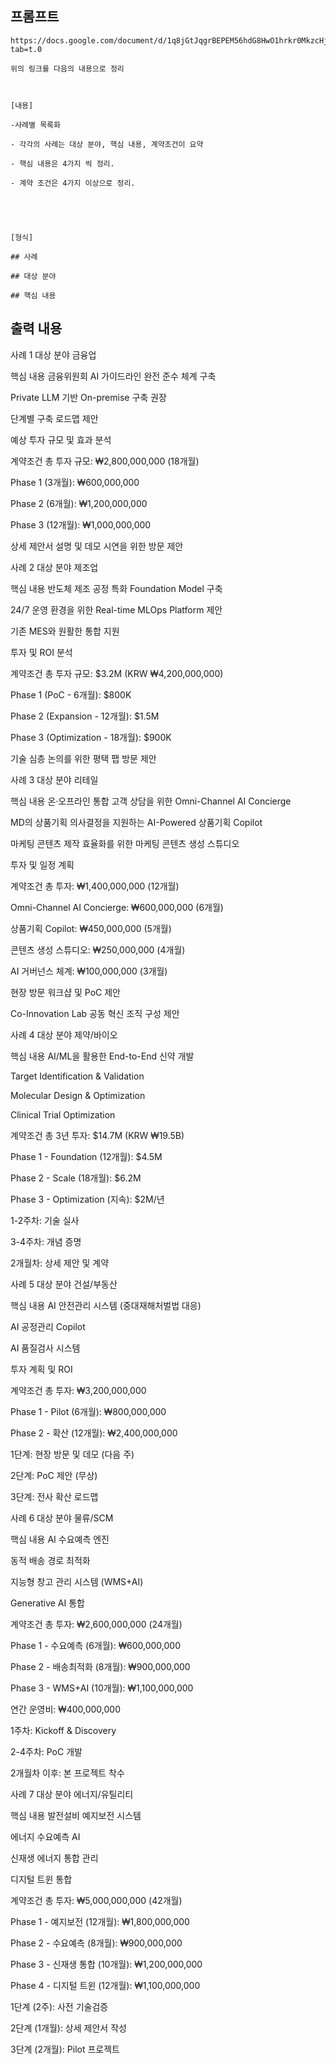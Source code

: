 ## 프롬프트
```
https://docs.google.com/document/d/1q8jGtJqgrBEPEM56hdG8HwO1hrkr0MkzcHj_ayS0Xo4/edit?tab=t.0

위의 링크를 다음의 내용으로 정리



[내용]

-사례별 목록화

- 각각의 사례는 대상 분야, 핵심 내용, 계약조건이 요약

- 핵심 내용은 4가지 씩 정리.

- 계약 조건은 4가지 이상으로 정리.





[형식]

## 사례

## 대상 분야

## 핵심 내용
```

## 출력 내용

사례 1
대상 분야
금융업 

핵심 내용
금융위원회 AI 가이드라인 완전 준수 체계 구축 

Private LLM 기반 On-premise 구축 권장 

단계별 구축 로드맵 제안 

예상 투자 규모 및 효과 분석 

계약조건
총 투자 규모: ₩2,800,000,000 (18개월) 

Phase 1 (3개월): ₩600,000,000 

Phase 2 (6개월): ₩1,200,000,000 

Phase 3 (12개월): ₩1,000,000,000 

상세 제안서 설명 및 데모 시연을 위한 방문 제안 

사례 2
대상 분야
제조업 

핵심 내용
반도체 제조 공정 특화 Foundation Model 구축 

24/7 운영 환경을 위한 Real-time MLOps Platform 제안 

기존 MES와 원활한 통합 지원 

투자 및 ROI 분석 

계약조건
총 투자 규모: $3.2M (KRW ₩4,200,000,000) 

Phase 1 (PoC - 6개월): $800K 

Phase 2 (Expansion - 12개월): $1.5M 

Phase 3 (Optimization - 18개월): $900K 

기술 심층 논의를 위한 평택 팹 방문 제안 

사례 3
대상 분야
리테일 

핵심 내용
온·오프라인 통합 고객 상담을 위한 Omni-Channel AI Concierge 

MD의 상품기획 의사결정을 지원하는 AI-Powered 상품기획 Copilot 

마케팅 콘텐츠 제작 효율화를 위한 마케팅 콘텐츠 생성 스튜디오 

투자 및 일정 계획 

계약조건
총 투자: ₩1,400,000,000 (12개월) 

Omni-Channel AI Concierge: ₩600,000,000 (6개월) 

상품기획 Copilot: ₩450,000,000 (5개월) 

콘텐츠 생성 스튜디오: ₩250,000,000 (4개월) 

AI 거버넌스 체계: ₩100,000,000 (3개월) 

현장 방문 워크샵 및 PoC 제안 

Co-Innovation Lab 공동 혁신 조직 구성 제안 

사례 4
대상 분야
제약/바이오 

핵심 내용
AI/ML을 활용한 End-to-End 신약 개발 

Target Identification & Validation 

Molecular Design & Optimization 

Clinical Trial Optimization 

계약조건
총 3년 투자: $14.7M (KRW ₩19.5B) 

Phase 1 - Foundation (12개월): $4.5M 

Phase 2 - Scale (18개월): $6.2M 

Phase 3 - Optimization (지속): $2M/년 

1-2주차: 기술 실사 

3-4주차: 개념 증명 

2개월차: 상세 제안 및 계약 

사례 5
대상 분야
건설/부동산 

핵심 내용
AI 안전관리 시스템 (중대재해처벌법 대응) 

AI 공정관리 Copilot 

AI 품질검사 시스템 

투자 계획 및 ROI 

계약조건
총 투자: ₩3,200,000,000 

Phase 1 - Pilot (6개월): ₩800,000,000 

Phase 2 - 확산 (12개월): ₩2,400,000,000 

1단계: 현장 방문 및 데모 (다음 주) 

2단계: PoC 제안 (무상) 

3단계: 전사 확산 로드맵 

사례 6
대상 분야
물류/SCM 

핵심 내용
AI 수요예측 엔진 

동적 배송 경로 최적화 

지능형 창고 관리 시스템 (WMS+AI) 

Generative AI 통합 

계약조건
총 투자: ₩2,600,000,000 (24개월) 

Phase 1 - 수요예측 (6개월): ₩600,000,000 

Phase 2 - 배송최적화 (8개월): ₩900,000,000 

Phase 3 - WMS+AI (10개월): ₩1,100,000,000 

연간 운영비: ₩400,000,000 

1주차: Kickoff & Discovery 

2-4주차: PoC 개발 

2개월차 이후: 본 프로젝트 착수 

사례 7
대상 분야
에너지/유틸리티 

핵심 내용
발전설비 예지보전 시스템 

에너지 수요예측 AI 

신재생 에너지 통합 관리 

디지털 트윈 통합 

계약조건
총 투자: ₩5,000,000,000 (42개월) 

Phase 1 - 예지보전 (12개월): ₩1,800,000,000 

Phase 2 - 수요예측 (8개월): ₩900,000,000 

Phase 3 - 신재생 통합 (10개월): ₩1,200,000,000 

Phase 4 - 디지털 트윈 (12개월): ₩1,100,000,000 

1단계 (2주): 사전 기술검증 

2단계 (1개월): 상세 제안서 작성 

3단계 (2개월): Pilot 프로젝트 